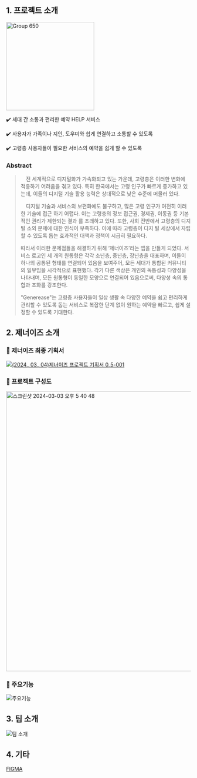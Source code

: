 ## 1. 프로젝트 소개
<img width="240" alt="Group 650" src="https://github.com/Nahhh-j/GenerEase/assets/105144666/509318ee-5ebf-44a5-8d59-43c95bf026d3">

✔️ 세대 간 소통과 편리한 예약 HELP 서비스

✔️ 사용자가 가족이나 지인, 도우미와 쉽게 연결하고 소통할 수 있도록

✔️ 고령층 사용자들이 필요한 서비스의 예약을 쉽게 할 수 있도록

### Abstract
>  　전 세계적으로 디지털화가 가속화되고 있는 가운데, 고령층은 이러한 변화에 적응하기 어려움을 겪고 있다. 특히 한국에서는 고령 인구가 빠르게 증가하고 있는데, 이들의 디지털 기술 활용 능력은 상대적으로 낮은 수준에 머물러 있다.
>
> 
>  　디지털 기술과 서비스의 보편화에도 불구하고, 많은 고령 인구가 여전히 이러한 기술에 접근 하기 어렵다. 이는 고령층의 정보 접근권, 경제권, 이동권 등 기본적인 권리가 제한되는 결과 를 초래하고 있다. 또한, 사회 전반에서 고령층의 디지털 소외 문제에 대한 인식이 부족하다. 이에 따라 고령층이 디지 털 세상에서 자립할 수 있도록 돕는 효과적인 대책과 정책이 시급히 필요하다.
>
> 
>   따라서 이러한 문제점들을 해결하기 위해 ‘제너이즈’라는 앱을 만들게 되었다. 서비스 로고인 세 개의 원통형은 각각 소년층, 중년층, 장년층을 대표하며, 이들이 하나의 공통된 형태를 연결되어 있음을 보여주어, 모든 세대가 통합된 커뮤니티의 일부임을 시각적으로 표현했다. 각기 다른 색상은 개인의 독틍성과 다양성을 나타내며, 모든 원통형이 동일한 모양으로 연결되어 있음으로써, 다양성 속의 통합과 조화를 강조한다.
>
> 
>   "Generease"는 고령층 사용자들이 일상 생활 속 다양한 예약을 쉽고 편리하게 관리할 수 있도록 돕는 서비스로 복잡한 단계 없이 원하는 예약을 빠르고, 쉽게 설정할 수 있도록 기대한다.

## 2. 제너이즈 소개
### 📌 제너이즈 최종 기획서
[![(2024_ 03_ 04)제너이즈 프로젝트 기획서 0_5-001](https://github.com/Nahhh-j/GenerEase/assets/105144666/acfa18e8-264d-489d-91f0-65d958abd33e)](file:///Users/nayoung/Downloads/(2024.03.04)%E1%84%8C%E1%85%A6%E1%84%82%E1%85%A5%E1%84%8B%E1%85%B5%E1%84%8C%E1%85%B3%20%E1%84%91%E1%85%B3%E1%84%85%E1%85%A9%E1%84%8C%E1%85%A6%E1%86%A8%E1%84%90%E1%85%B3%20%E1%84%8E%E1%85%AC%E1%84%8C%E1%85%A9%E1%86%BC%20%E1%84%80%E1%85%B5%E1%84%92%E1%85%AC%E1%86%A8%E1%84%89%E1%85%A5%200.5.pdf "제너이즈 프로젝트 기획서")

### 📌 프로젝트 구성도
<img width="761" alt="스크린샷 2024-03-03 오후 5 40 48" src="https://github.com/Nahhh-j/GenerEase/assets/105144666/91484e5a-edf7-4830-8c06-760fb63916f9">

### 🚀 주요기능
![주요기능](https://github.com/Nahhh-j/GenerEase/assets/105144666/e29685df-09b2-418d-9688-a483573e78b1)

## 3. 팀 소개
![팀 소개](https://github.com/Nahhh-j/GenerEase/assets/105144666/2398ae0e-fd7c-4368-9861-eb7e9a6c41ed)


## 4. 기타
[FIGMA](https://www.figma.com/file/LJj8TG80DQ5Dt2QPuB2bsy/generease?type=design&node-id=25%3A828&mode=design&t=jsZVz2HE17D5OEzu-1 "제너이즈의 UI")



